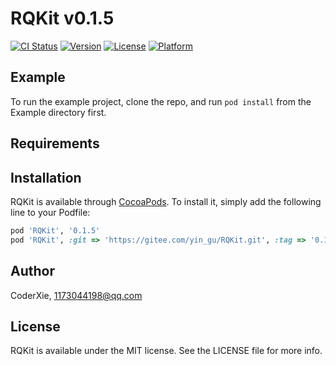 # RQKit   v0.1.5

[![CI Status](https://img.shields.io/travis/CoderXie/RQKit.svg?style=flat)](https://travis-ci.org/CoderXie/RQKit)
[![Version](https://img.shields.io/cocoapods/v/RQKit.svg?style=flat)](https://cocoapods.org/pods/RQKit)
[![License](https://img.shields.io/cocoapods/l/RQKit.svg?style=flat)](https://cocoapods.org/pods/RQKit)
[![Platform](https://img.shields.io/cocoapods/p/RQKit.svg?style=flat)](https://cocoapods.org/pods/RQKit)

## Example

To run the example project, clone the repo, and run `pod install` from the Example directory first.

## Requirements

## Installation

RQKit is available through [CocoaPods](https://cocoapods.org). To install
it, simply add the following line to your Podfile:

```ruby
pod 'RQKit', '0.1.5'
pod 'RQKit', :git => 'https://gitee.com/yin_gu/RQKit.git', :tag => '0.1.5'
```

## Author

CoderXie, 1173044198@qq.com

## License

RQKit is available under the MIT license. See the LICENSE file for more info.
